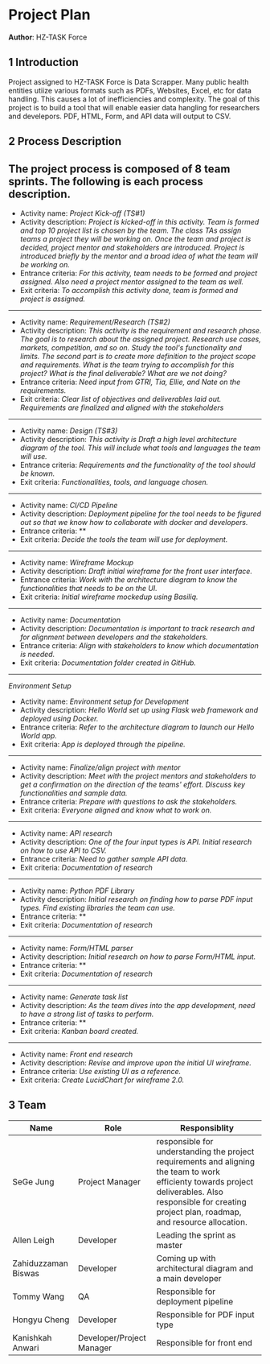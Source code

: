 # Project Plan

**Author**: HZ-TASK Force

## 1 Introduction

Project assigned to HZ-TASK Force is Data Scrapper. 
Many public health entities utiize various formats such as PDFs, Websites, Excel, etc for data handling. This causes a lot of inefficiencies and complexity. The goal of this project is to build a tool that will enable easier data hangling for researchers and develepors. PDF, HTML, Form, and API data will output to CSV. 

## 2 Process Description

The project process is composed of 8 team sprints. The following is each process description. 
------------------
- Activity name: *Project Kick-off (TS#1)*
- Activity description: *Project is kicked-off in this activity. Team is formed and top 10 project list is chosen by the team. The class TAs assign teams a project they will be working on. Once the team and project is decided, project mentor and stakeholders are introduced. Project is introduced briefly by the mentor and a broad idea of what the team will be working on.*
- Entrance criteria: *For this activity, team needs to be formed and project assigned. Also need a project mentor assigned to the team as well.*
- Exit criteria: *To accomplish this activity done, team is formed and project is assigned.*
------------------
- Activity name: *Requirement/Research (TS#2)*
- Activity description: *This activity is the requirement and research phase. The goal is to research about the assigned project. Research use cases, markets, competition, and so on. Study the tool's functionality and limits. The second part is to create more definition to the project scope and requirements. What is the team trying to accomplish for this project? What is the final deliverable? What are we not doing?*
- Entrance criteria: *Need input from GTRI, Tia, Ellie, and Nate on the requirements.*
- Exit criteria: *Clear list of objectives and deliverables laid out. Requirements are finalized and aligned with the stakeholders*
------------------
- Activity name: *Design (TS#3)*
- Activity description: *This activity is Draft a high level architecture diagram of the tool. This will include what tools and languages the team will use.*
- Entrance criteria: *Requirements and the functionality of the tool should be known.*
- Exit criteria: *Functionalities, tools, and language chosen.*
------------------
- Activity name: *CI/CD Pipeline*
- Activity description: *Deployment pipeline for the tool needs to be figured out so that we know how to collaborate with docker and developers.*
- Entrance criteria: **
- Exit criteria: *Decide the tools the team will use for deployment.*
------------------
- Activity name: *Wireframe Mockup*
- Activity description: *Draft initial wireframe for the front user interface.*
- Entrance criteria: *Work with the architecture diagram to know the functionalities that needs to be on the UI.*
- Exit criteria: *Initial wireframe mockedup using Basiliq.*
------------------
- Activity name: *Documentation*
- Activity description: *Documentation is important to track research and for alignment between developers and the stakeholders.*
- Entrance criteria: *Align with stakeholders to know which documentation is needed.*
- Exit criteria: *Documentation folder created in GitHub.*
------------------
*Environment Setup*
- Activity name: *Environment setup for Development*
- Activity description: *Hello World set up using Flask web framework and deployed using Docker.*
- Entrance criteria: *Refer to the architecture diagram to launch our Hello World app.*
- Exit criteria: *App is deployed through the pipeline.*
------------------
- Activity name: *Finalize/align project with mentor*
- Activity description: *Meet with the project mentors and stakeholders to get a confirmation on the direction of the teams' effort. Discuss key functionalities and sample data.*
- Entrance criteria: *Prepare with questions to ask the stakeholders.*
- Exit criteria: *Everyone aligned and know what to work on.*
------------------
- Activity name: *API research*
- Activity description: *One of the four input types is API. Initial research on how to use API to CSV.*
- Entrance criteria: *Need to gather sample API data.*
- Exit criteria: *Documentation of research*
------------------
- Activity name: *Python PDF Library*
- Activity description: *Initial research on finding how to parse PDF input types. Find existing libraries the team can use.*
- Entrance criteria: **
- Exit criteria: *Documentation of research*
------------------
- Activity name: *Form/HTML parser*
- Activity description: *Initial research on how to parse Form/HTML input.*
- Entrance criteria: **
- Exit criteria: *Documentation of research*
------------------
- Activity name: *Generate task list*
- Activity description: *As the team dives into the app development, need to have a strong list of tasks to perform.*
- Entrance criteria: **
- Exit criteria: *Kanban board created.*
------------------
- Activity name: *Front end research*
- Activity description: *Revise and improve upon the initial UI wireframe.*
- Entrance criteria: *Use existing UI as a reference.*
- Exit criteria: *Create LucidChart for wireframe 2.0.*

## 3 Team

| Name | Role | Responsiblity |
| ------ | ------ | ------ | 
| SeGe Jung | Project Manager | responsible for understanding the project requirements and aligning the team to work efficienty towards project deliverables. Also responsible for creating project plan, roadmap, and resource allocation. |
| Allen Leigh | Developer | Leading the sprint as master |
| Zahiduzzaman Biswas | Developer | Coming up with architectural diagram and a main developer |
| Tommy Wang | QA | Responsible for deployment pipeline |
| Hongyu Cheng | Developer | Responsible for PDF input type |
| Kanishkah Anwari | Developer/Project Manager | Responsible for front end |
